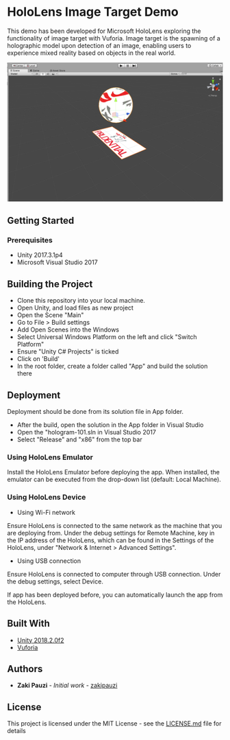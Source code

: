 # HoloLens Image Target Demo

This demo has been developed for Microsoft HoloLens exploring the functionality of image target with Vuforia. Image target is the spawning of a holographic model upon detection of an image, enabling users to experience mixed reality based on objects in the real world.

![Screenshot](Assets/Screenshot/screenshot2.png?raw=true "Screenshot")


## Getting Started

### Prerequisites

* Unity 2017.3.1p4
* Microsoft Visual Studio 2017


## Building the Project

- Clone this repository into your local machine.
- Open Unity, and load files as new project
- Open the Scene "Main"
- Go to File > Build settings
- Add Open Scenes into the Windows
- Select Universal Windows Platform on the left and click "Switch Platform"
- Ensure "Unity C# Projects" is ticked
- Click on 'Build'
- In the root folder, create a folder called "App" and build the solution there


## Deployment

Deployment should be done from its solution file in App folder.

* After the build, open the solution in the App folder in Visual Studio
* Open the "hologram-101.sln in Visual Studio 2017
* Select "Release" and "x86" from the top bar

### Using HoloLens Emulator

Install the HoloLens Emulator before deploying the app. When installed, the emulator can
be executed from the drop-down list (default: Local Machine).

### Using HoloLens Device

* Using Wi-Fi network

Ensure HoloLens is connected to the same network as the machine that you are deploying from.
Under the debug settings for Remote Machine, key in the IP address of the HoloLens, which can
be found in the Settings of the HoloLens, under "Network & Internet > Advanced Settings".

* Using USB connection

Ensure HoloLens is connected to computer through USB connection.
Under the debug settings, select Device.


If app has been deployed before, you can automatically launch the app from the HoloLens.


## Built With

* [Unity 2018.2.0f2](https://unity3d.com/)
* [Vuforia](https://www.vuforia.com/)


## Authors

* **Zaki Pauzi** - *Initial work* - [zakipauzi](https://github.com/zakipauzi)


## License

This project is licensed under the MIT License - see the [LICENSE.md](LICENSE.md) file for details
